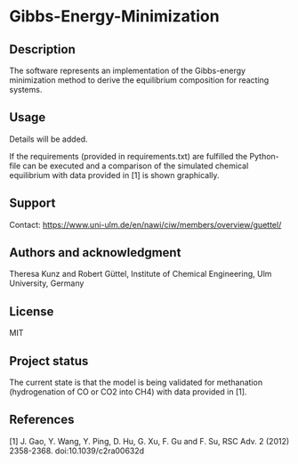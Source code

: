 # Gibbs-Energy-Minimization

## Description
The software represents an implementation of the Gibbs-energy minimization method to derive the equilibrium composition for reacting systems.

## Usage
Details will be added.

If the requirements (provided in requirements.txt) are fulfilled the Python-file can be executed and a comparison of the simulated chemical equilibrium with data provided in [1] is shown graphically.

## Support
Contact: https://www.uni-ulm.de/en/nawi/ciw/members/overview/guettel/

## Authors and acknowledgment
Theresa Kunz and Robert Güttel, Institute of Chemical Engineering, Ulm University, Germany

## License
MIT

## Project status
The current state is that the model is being validated for methanation (hydrogenation of CO or CO2 into CH4) with data provided in [1]. 

## References
[1] J. Gao, Y. Wang, Y. Ping, D. Hu, G. Xu, F. Gu and F. Su, RSC Adv. 2 (2012) 2358-2368. doi:10.1039/c2ra00632d